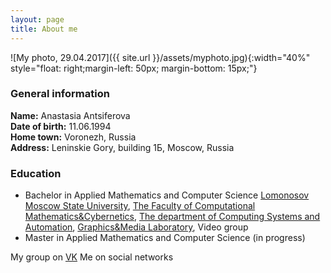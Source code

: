 ```yaml
---
layout: page
title: About me
---
```


![My photo, 29.04.2017]({{ site.url }}/assets/myphoto.jpg){:width="40%" style="float: right;margin-left: 50px; margin-bottom: 15px;"}
### General information
**Name:** Anastasia Antsiferova  
**Date of birth:** 11.06.1994  
**Home town:** Voronezh, Russia  
**Address:** Leninskie Gory, building 1Б, Moscow, Russia
### Education
* Bachelor in Applied Mathematics and Computer Science [Lomonosov Moscow State University][MSU], [The Faculty of Computational Mathematics&Cybernetics][CS MSU], [The department of Computing Systems and Automation][ASVK], [Graphics&Media Laboratory][GML], Video group
* Master in Applied Mathematics and Computer Science (in progress)

My group on [VK][VK_group]
Me on social networks
<a href="https://vk.com/keep_talking" class="fa fa-vk"></a>
<a href="https://www.facebook.com/anastasia.antsiferova" class="fa fa-facebook"></a>
<a href="https://twitter.com/antsiferova_av" class="fa fa-twitter"></a>
<a href="https://plus.google.com/u/0/+АнастасияАнциферова" class="fa fa-google"></a>
<a href="#" class="fa fa-linkedin"></a>
<a href="https://www.youtube.com/channel/UCF2YafR15atIYnTigq45rng" class="fa fa-youtube"></a>
<a href="https://www.instagram.com/anastasia_antsiferova/" class="fa fa-instagram"></a>
<a href="gotonastya" class="fa fa-skype"></a>
<a href="#" class="fa fa-rss"></a>

   [MSU]: https://www.msu.ru/en/
   [CS MSU]: https://cs.msu.ru/en
   [ASVK]: https://cs.msu.ru/en/departments/asvk
   [GML]: https://graphics.cs.msu.ru/en
   [COMPRESSION]: http://compression.ru/index_en.htm
   [FACEBOOK]: https://www.facebook.com/anastasia.antsiferova
   [VK]: https://vk.com/keep_talking
   [VK_group]: https://vk.com/keep__talking
   [TWITTER]: https://twitter.com/antsiferova_av
   [GOOGLE]: https://plus.google.com/u/0/+АнастасияАнциферова